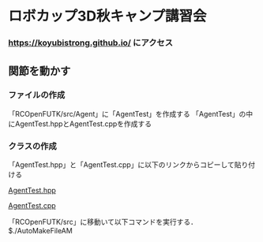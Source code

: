 # ロボカップ3D秋キャンプ講習会

### https://koyubistrong.github.io/ にアクセス

## 関節を動かす

### ファイルの作成

「RCOpenFUTK/src/Agent」に「AgentTest」を作成する
「AgentTest」の中にAgentTest.hppとAgentTest.cppを作成する

### クラスの作成

「AgentTest.hpp」と「AgentTest.cpp」に以下のリンクからコピーして貼り付ける

[AgentTest.hpp](https://github.com/koyubistrong/koyubistrong.github.io/blob/master/AgentTest.hpp)

[AgentTest.cpp](https://github.com/koyubistrong/koyubistrong.github.io/blob/master/AgentTest.cpp)

「RCOpenFUTK/src」に移動いて以下コマンドを実行する．
$./AutoMakeFileAM


